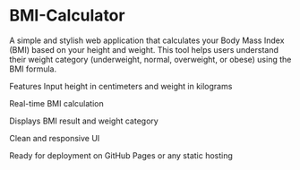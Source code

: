 # BMI-Calculator
A simple and stylish web application that calculates your Body Mass Index (BMI) based on your height and weight. This tool helps users understand their weight category (underweight, normal, overweight, or obese) using the BMI formula.

Features
 Input height in centimeters and weight in kilograms

 Real-time BMI calculation

 Displays BMI result and weight category

 Clean and responsive UI

 Ready for deployment on GitHub Pages or any static hosting
 
